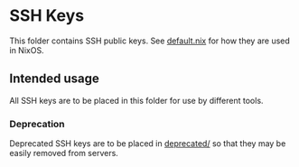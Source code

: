 # SSH Keys

This folder contains SSH public keys. See [default.nix](./default.nix) for how they are used in NixOS.

## Intended usage

All SSH keys are to be placed in this folder for use by different tools.

### Deprecation

Deprecated SSH keys are to be placed in [deprecated/](./deprecated/) so that they may be easily removed from servers.

